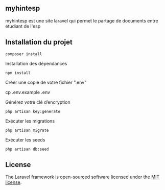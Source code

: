 ## myhintesp
myhintesp est une site laravel qui permet le partage de documents entre étudiant de l'esp 

<h2> Installation du projet</h2>
<code>composer install</code>

<p>Installation des dépendances</p>
<code>npm install</code>

<p>Créer une copie de votre fichier ".env"</p>
<p>cp .env.example .env</p>

<p>Générez votre clé d’encryption</p>
<code>php artisan key:generate</code>

<p>Exécuter les migrations</p>
<code>php artisan migrate</code>

<p>Exécuter les seeds</p>
<code>php artisan db:seed</code>



## License

The Laravel framework is open-sourced software licensed under the [MIT license](https://opensource.org/licenses/MIT).
